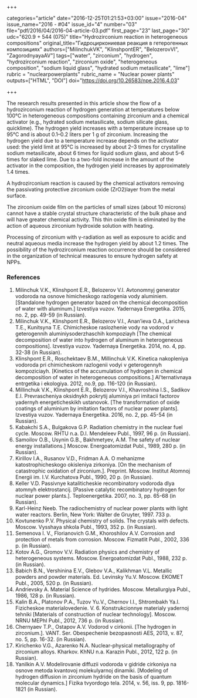 +++

categories="article"
date="2016-12-25T01:21:53+03:00"
issue="2016-04"
issue_name="2016 - #04"
issue_id="4"
number="03"
file="pdf/2016/04/2016-04-article-03.pdf"
first_page="23"
last_page="30"
udc="620.9 + 544 (075)"
title="Hydrozirconium reaction in heterogeneous compositions"
original_title="Гидроциркониевая реакция в гетерогенных композициях"
authors=["MilinchukVK", "KlinshpontER", "BelozerovVI", "ZagorodnyayaAV"]
tags=["water", "zirconium", "hydrogen", "hydrozirconium reaction", "zirconium oxide", "heterogeneous composition", "sodium liquid glass", "hydrated sodium metasilicate", "lime"]
rubric = "nuclearpowerplants"
rubric_name = "Nuclear power plants"
outputs=["HTML", "DOI"]
doi="https://doi.org/10.26583/npe.2016.4.03"

+++

The research results presented in this article show the flow of a hydrozirconium reaction of hydrogen generation at temperatures below 100°C in heterogeneous compositions containing zirconium and a chemical activator (e.g., hydrated sodium metasilicate, sodium silicate glass, quicklime). The hydrogen yield increases with a temperature increase up to 95°C and is about 0.1–0.2 liters per 1 g of zirconium. Increasing the hydrogen yield due to a temperature increase depends on the activator used: the yield limit at 95°C is increased by about 2–3 times for crystalline sodium metasilicate, about 6 times for liquid sodium glass, and about 5–6 times for slaked lime. Due to a two-fold increase in the amount of the activator in the composition, the hydrogen yield increases by approximately 1.4 times.

A hydrozirconium reaction is caused by the chemical activators removing the passivating protective zirconium oxide (ZrO2)layer from the metal surface.

The zirconium oxide film on the particles of small sizes (about 10 microns) cannot have a stable crystal structure characteristic of the bulk phase and will have greater chemical activity. This thin oxide film is eliminated by the action of aqueous zirconium hydroxide solution with heating.

Processing of zirconium with γ-radiation as well as exposure to acidic and neutral aqueous media increase the hydrogen yield by about 1.2 times. The possibility of the hydrozirconium reaction occurrence should be considered in the organization of technical measures to ensure hydrogen safety at NPPs.

### References

1. Milinchuk V.K., Klinshpont E.R., Belozerov V.I. Avtonomnyj generator vodoroda na osnove himicheskogo razlogenia vody aluminiem. [Standalone hydrogen generator bazed on the chemical decomposition of water with aluminum.] Izvestiya vuzov. Yadernaya Energetika. 2015, no. 2, pp. 49-59 (in Russian).
2. Milinchuk V.K., Klinshpont E.R., Belozerov V.I., Anan’ieva O.A., Laricheva T.E., Kunitsyna T.E. Chimicheskoe raslozhenie vody na vodorod v geterogennih aluminiysoderzhaschih kompoziayh [The chemical decomposition of water into hydrogen of aluminum in heterogeneous compositions]. Izvestiya vuzov. Yadernaya Energetika. 2014, no. 4, pp. 32-38 (in Russian).
3. Klinshpont E.R., Roschektaev B.M., Millinchuk V.K. Kinetica nakopleniya vodoroda pri chimicheskom razlogenii vodyi v geterogennyh kompoziciayh. [Kinetics of the accumulation of hydrogen in chemical decomposition of water in heterogeneous compositions.] Al’ternativnaya entrgetika i ekologiya. 2012, no.9, pp. 116-120 (in Russian).
4. Millinchuk V.K., Klinshpont E.R., Belozerov V.I., Khavroshina I.S., Sadikov E.I. Prevrascheniya oksidnykh pokrytij aluminiya pri imitacii factorov yadernyh energeticheskikh ustanovok. [The transformation of oxide coatings of aluminium by imitation factors of nuclear power plants]. Izvestiya vuzov. Yadernaya Energetika. 2016, no. 2, pp. 45-54 (in Russian).
5. Kabakchi S.A., Bulgakova G.P. Radiation chemistry in the nuclear fuel cycle. Moscow. RHTU n.a. D.I. Mendeleev Publ., 1997, 96 p. (in Russian).
6. Samoilov O.B., Usynin G.B., Bakhmetyev, A.M. The safety of nuclear energy installations.] Moscow. Energoatomizdat Publ., 1989, 280 p. (in Russian).
7. Kirillov I.A., Rusanov V.D., Fridman A.A. O mehanizme katostrophicheskogo okisleniya zirkoniya. [On the mechanism of catastrophic oxidation of zirconium.]. Preprint. Moscow. Institut Atomnoj Energii im. I.V. Kurchatova Publ., 1990, 20 p. (in Russian).
8. Keller V.D. Passivnye kataliticheskie recombinatory vodoroda dlya atomnyh elektrostancij. [Passive catalytic recombinatory hydrogen for nuclear power plants.]. Teploenergetika. 2007, no. 3, pp. 65-68 (in Russian).
9. Karl-Heinz Neeb. The radiochemistry of nuclear power plants with light water reactors. Berlin, New York: Walter de Gruyter, 1997. 733 p.
10. Kovtunenko P.V. Physical chemistry of solids. The crystals with defects. Moscow. Vysshaya shkola Publ., 1993, 352 p. (in Russian).
11. Semenova I. V., Florianovich G.M., Khoroshilov A.V. Corrosion and protection of metals from corrosion. Moscow. Fizmatlit Publ., 2002, 336 p. (in Russian).
12. Kotov A.G., Gromov V.V. Radiation physics and chemistry of heterogeneous systems. Moscow. Energoatomizdat Publ., 1988, 232 p. (in Russian).
13. Babich B.N., Vershinina E.V., Glebov V.A., Kalikhman V.L. Metallic powders and powder materials. Ed. Levinsky Yu.V. Moscow. EKOMET Publ., 2005, 520 p. (in Russian).
14. Andrievsky A. Material Science of hydrides. Moscow. Metallurgiya Publ., 1986, 128 p. (in Russian).
15. Kalin B.A., Platonov P.A., Tuzov Yu.V., Chernov I.I., Shtrombakh Ya.I. Fizicheskoe materialovedenie. V. 6. Konstrukcionnye materialy yadernoj tehniki [Materials of construction of nuclear technology]. Moscow. NRNU MEPhI Publ., 2012, 736 p. (in Russian).
16. Chernyaev T.P., Ostapov A.V. Vodorod v cirkonii. [The hydrogen in zirconium.]. VANT. Ser. Obespechenie bezopasnosti AES, 2013, v. 87, no. 5, pp. 16-32. (in Russian).
17. Kirichenko V.G., Azarenko N.A. Nuclear-physical metallography of zirconium alloys. Kharkov. KhNU n.a. Karazin Publ., 2012, 122 p. (in Russian).
18. Yanilkin A.V. Modelirovanie diffuzii vodoroda v gidride cirkoniya na osnove metoda kvantovoj molekulyarnoj dinamiki. [Modeling of hydrogen diffusion in zirconium hydride on the basis of quantum molecular dynamics.] Fizika tvyordogo tela. 2014, v. 56, iss. 9, pp. 1816-1821 (in Russian).